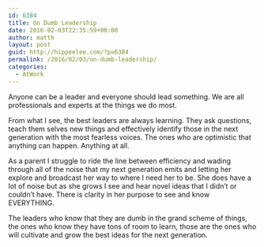 ```yaml
---
id: 6384
title: On Dumb Leadership
date: 2016-02-03T22:35:59+00:00
author: matth
layout: post
guid: http://hippeelee.com/?p=6384
permalink: /2016/02/03/on-dumb-leadership/
categories:
  - AtWork
---
```

Anyone can be a leader and everyone should lead something. We are all professionals and experts at the things we do most.

From what I see, the best leaders are always learning. They ask questions, teach them selves new things and effectively identify those in the next generation with the most fearless voices. The ones who are optimistic that anything can happen. Anything at all.&nbsp;

As a parent I struggle to ride the line between efficiency and wading through all of the noise that my next generation emits and letting her explore and broadcast her way to where I need her to be. She does have a lot of noise but as she grows I see and hear novel ideas that I didn&#8217;t or couldn&#8217;t have. There is clarity in her purpose to see and know EVERYTHING.&nbsp;

The leaders who know that they are dumb in the grand scheme of things, the ones who know they have tons of room to learn, those are the ones who will cultivate and grow the best ideas for the next generation.
